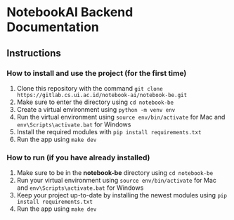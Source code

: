 # NotebookAI Backend Documentation

## Instructions

### How to install and use the project (for the first time)

1. Clone this repository with the command `git clone https://gitlab.cs.ui.ac.id/notebook-ai/notebook-be.git`
2. Make sure to enter the directory using `cd notebook-be`
3. Create a virtual environment using `python -m venv env`
4. Run the virtual environment using `source env/bin/activate` for Mac and `env\Scripts\activate.bat` for Windows
5. Install the required modules with `pip install requirements.txt`
6. Run the app using `make dev`

### How to run (if you have already installed)

1. Make sure to be in the **notebook-be** directory using `cd notebook-be`
2. Run your virtual environment using `source env/bin/activate` for Mac and `env\Scripts\activate.bat` for Windows
3. Keep your project up-to-date by installing the newest modules using `pip install requirements.txt`
4. Run the app using `make dev`
